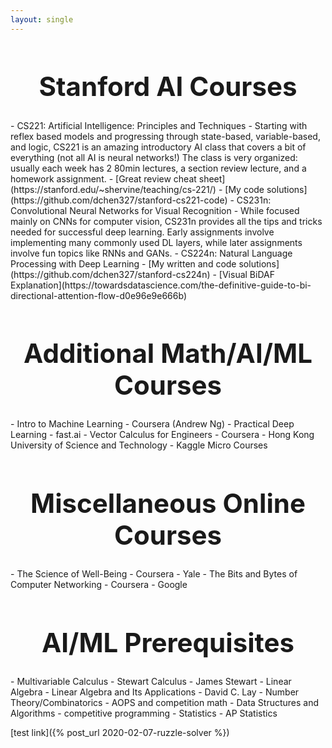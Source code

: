 ```yaml
---
layout: single
---
```


<h1 style="font-size: 3em; text-align: center">Stanford AI Courses</h1>
- CS221: Artificial Intelligence: Principles and Techniques
  - Starting with reflex based models and progressing through state-based, variable-based, and logic, CS221 is an amazing introductory AI class that covers a bit of everything (not all AI is neural networks!) The class is very organized: usually each week has 2 80min lectures, a section review lecture, and a homework assignment.
  - [Great review cheat sheet](https://stanford.edu/~shervine/teaching/cs-221/)
  - [My code solutions](https://github.com/dchen327/stanford-cs221-code)
- CS231n: Convolutional Neural Networks for Visual Recognition
  - While focused mainly on CNNs for computer vision, CS231n provides all the tips and tricks needed for successful deep learning. Early assignments involve implementing many commonly used DL layers, while later assignments involve fun topics like RNNs and GANs. 
- CS224n: Natural Language Processing with Deep Learning
  - [My written and code solutions](https://github.com/dchen327/stanford-cs224n) 
  - [Visual BiDAF Explanation](https://towardsdatascience.com/the-definitive-guide-to-bi-directional-attention-flow-d0e96e9e666b)

<h1 style="font-size: 3em; text-align: center">Additional Math/AI/ML Courses</h1>
- Intro to Machine Learning - Coursera (Andrew Ng)
- Practical Deep Learning - fast.ai
- Vector Calculus for Engineers - Coursera - Hong Kong University of Science and Technology
- Kaggle Micro Courses

<h1 style="font-size: 3em; text-align: center">Miscellaneous Online Courses</h1>
- The Science of Well-Being - Coursera - Yale
- The Bits and Bytes of Computer Networking - Coursera - Google

<h1 style="font-size: 3em; text-align: center">AI/ML Prerequisites</h1>
- Multivariable Calculus - Stewart Calculus - James Stewart
- Linear Algebra - Linear Algebra and Its Applications - David C. Lay
- Number Theory/Combinatorics - AOPS and competition math
- Data Structures and Algorithms - competitive programming
- Statistics - AP Statistics

[test link]({% post_url 2020-02-07-ruzzle-solver %})
